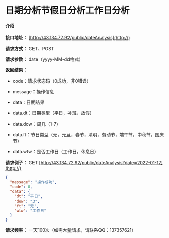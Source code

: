 # 日期分析节假日分析工作日分析

#### 介绍

 **接口地址：** 
[http://43.134.72.92/public/dateAnalysis](http://)

 **请求方式：** GET、POST

 **请求参数：** date（yyyy-MM-dd格式）

 **返回结果：** 
- code：请求状态码（0成功，非0错误）
- message：操作信息
- data：日期结果

- data.dt：日期类型（平日，补班，放假）
- data.dow：周几（1-7）
- data.ft：节日类型（无，元旦，春节，清明，劳动节，端午节，中秋节，国庆节）
- data.wtw：是否工作日（工作日，休息日）

 **请求例子：** 
GET [http://43.134.72.92/public/dateAnalysis?date=2022-01-12](http://)
```json
{
  "message": "操作成功",
  "code": 0,
  "data": {
    "dt": "平日",
    "dow": "3",
    "ft": "无",
    "wtw": "工作日"
  }
}
```
 **请求频率：** 一天100次（如需大量请求，请联系QQ：137357621）


